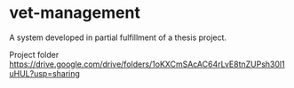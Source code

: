 # vet-management
A system developed in partial fulfillment of a thesis project.

Project folder
https://drive.google.com/drive/folders/1oKXCmSAcAC64rLvE8tnZUPsh30l1uHUL?usp=sharing

